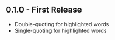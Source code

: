 ## 0.1.0 - First Release
* Double-quoting for highlighted words
* Single-quoting for highlighted words
